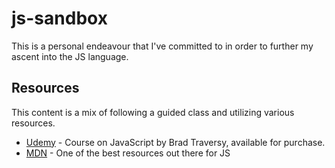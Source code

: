 # js-sandbox
This is a personal endeavour that I've committed to in order to further my ascent into the JS language.

## Resources

This content is a mix of following a guided class and utilizing various resources.

* [Udemy](https://www.udemy.com/course/modern-javascript-from-the-beginning/) - Course on JavaScript by Brad Traversy, available for purchase.
* [MDN](https://developer.mozilla.org/en-US/docs/Web/JavaScript) - One of the best resources out there for JS


